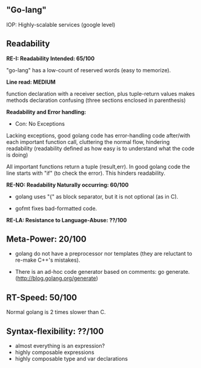 "Go-lang"
---------

IOP: Highly-scalable services (google level)

Readability
-----------

**RE-I: Readability Intended: 65/100**

"go-lang" has a low-count of reserved words (easy to memorize).

**Line read: MEDIUM**

function declaration with a receiver section, plus tuple-return values
makes methods declaration confusing (three sections enclosed in parenthesis)

**Readability and Error handling:**

* Con: No Exceptions 

Lacking exceptions, good golang code has error-handling code after/with each important function call, cluttering the normal flow, hindering readability (readability defined as how easy is to understand what the code is doing)

All important functions return a tuple (result,err). In good golang code the line starts with "if" (to check the error). This hinders readability.


**RE-NO: Readability Naturally occurring: 60/100**

* golang uses "{" as block separator, but it is not optional (as in C). 

* gofmt fixes bad-formatted code.

**RE-LA: Resistance to Language-Abuse: ??/100**

Meta-Power:  20/100
---------

* golang do not have a preprocessor nor templates (they are reluctant to re-make C++'s mistakes).

* There is an ad-hoc code generator based on comments: go generate. (http://blog.golang.org/generate)

RT-Speed: 50/100 
----------------

Normal golang is 2 times slower than C.

Syntax-flexibility: ??/100
--------------------------

* almost everything is an expression?
* highly composable expressions
* highly composable type and var declarations
